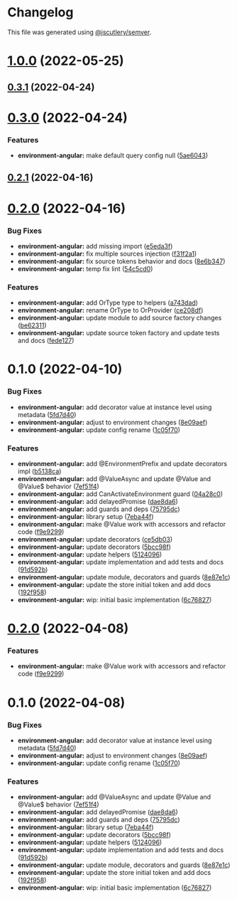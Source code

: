 # Changelog

This file was generated using [@jscutlery/semver](https://github.com/jscutlery/semver).

# [1.0.0](https://github.com/RicardoJBarrios/kuoki/compare/environment-angular-v0.3.1...environment-angular-v1.0.0) (2022-05-25)



## [0.3.1](https://github.com/RicardoJBarrios/kuoki/compare/environment-angular-v0.3.0...environment-angular-v0.3.1) (2022-04-24)



# [0.3.0](https://github.com/RicardoJBarrios/kuoki/compare/environment-angular-v0.2.1...environment-angular-v0.3.0) (2022-04-24)


### Features

* **environment-angular:** make default query config null ([5ae6043](https://github.com/RicardoJBarrios/kuoki/commit/5ae604312d40dc05e108289bff2b570b5ee05fd4))



## [0.2.1](https://github.com/RicardoJBarrios/kuoki/compare/environment-angular-v0.2.0...environment-angular-v0.2.1) (2022-04-16)



# [0.2.0](https://github.com/RicardoJBarrios/kuoki/compare/environment-angular-v0.1.0...environment-angular-v0.2.0) (2022-04-16)


### Bug Fixes

* **environment-angular:** add missing import ([e5eda3f](https://github.com/RicardoJBarrios/kuoki/commit/e5eda3fcf9046dc8812616a0a32c15fdec3ddca6))
* **environment-angular:** fix multiple sources injection ([f31f2a1](https://github.com/RicardoJBarrios/kuoki/commit/f31f2a1b310d0b2b8a07c21ec95d66d1df6d53c0))
* **environment-angular:** fix source tokens behavior and docs ([8e6b347](https://github.com/RicardoJBarrios/kuoki/commit/8e6b347e7a343890572dfc3d6f6ca12cbe88ac43))
* **environment-angular:** temp fix lint ([54c5cd0](https://github.com/RicardoJBarrios/kuoki/commit/54c5cd098377b23fd1c3796950f94a6e83290496))


### Features

* **environment-angular:** add OrType type to helpers ([a743dad](https://github.com/RicardoJBarrios/kuoki/commit/a743dadafe87fbc1f1ee7ac5b05b28d3ec57412b))
* **environment-angular:** rename OrType to OrProvider ([ce208df](https://github.com/RicardoJBarrios/kuoki/commit/ce208df527469ea3b83c9f193b6c629c74e34925))
* **environment-angular:** update module to add source factory changes ([be62311](https://github.com/RicardoJBarrios/kuoki/commit/be62311c5d181f83c065c7d799601db3f33fa93a))
* **environment-angular:** update source token factory and update tests and docs ([fede127](https://github.com/RicardoJBarrios/kuoki/commit/fede127c22794a37a9f139d4ebd51d04a8c80362))



# 0.1.0 (2022-04-10)


### Bug Fixes

* **environment-angular:** add decorator value at instance level using metadata ([5fd7d40](https://github.com/RicardoJBarrios/kuoki/commit/5fd7d40105cdcbd85b1f7c572fe7fd715ccdcac3))
* **environment-angular:** adjust to environment changes ([8e09aef](https://github.com/RicardoJBarrios/kuoki/commit/8e09aef0f64af77f4edc45daa290f9304aaf4fcf))
* **environment-angular:** update config rename ([1c05f70](https://github.com/RicardoJBarrios/kuoki/commit/1c05f70239e173a4ddf063c79e12483996c4acd9))


### Features

* **environment-angular:** add @EnvironmentPrefix and update decorators impl ([b5138ca](https://github.com/RicardoJBarrios/kuoki/commit/b5138cad574f0c5b34bb1c5fec979498e3c91a84))
* **environment-angular:** add @ValueAsync and update @Value and @Value$ behavior ([7ef51f4](https://github.com/RicardoJBarrios/kuoki/commit/7ef51f4a52ec85f4a116c2fc4360719c75c44755))
* **environment-angular:** add CanActivateEnvironment guard ([04a28c0](https://github.com/RicardoJBarrios/kuoki/commit/04a28c0b7258d72bb103fc2d48bd35f1292ed03a))
* **environment-angular:** add delayedPromise ([dae8da6](https://github.com/RicardoJBarrios/kuoki/commit/dae8da6743e8d6b129ce97e170b19e2843d3a1a4))
* **environment-angular:** add guards and deps ([75795dc](https://github.com/RicardoJBarrios/kuoki/commit/75795dc7813df99e6eb509c0ee4630a14630da1c))
* **environment-angular:** library setup ([7eba44f](https://github.com/RicardoJBarrios/kuoki/commit/7eba44fd019cc9440574aab5c427b3bc1618120d))
* **environment-angular:** make @Value work with accessors and refactor code ([f9e9299](https://github.com/RicardoJBarrios/kuoki/commit/f9e9299b0e2a1804bac46c2786004aa79848bbfd))
* **environment-angular:** update decorators ([ce5db03](https://github.com/RicardoJBarrios/kuoki/commit/ce5db03e47fa3d5806876f29e75f9b2b44690510))
* **environment-angular:** update decorators ([5bcc98f](https://github.com/RicardoJBarrios/kuoki/commit/5bcc98fae901297071a3febda551d9fff122e2ae))
* **environment-angular:** update helpers ([5124096](https://github.com/RicardoJBarrios/kuoki/commit/51240963a1d40de8d1bd4e5ac5a4321a5456fb28))
* **environment-angular:** update implementation and add tests and docs ([91d592b](https://github.com/RicardoJBarrios/kuoki/commit/91d592b8762b85ba3389f13af294821d15ec0212))
* **environment-angular:** update module, decorators and guards ([8e87e1c](https://github.com/RicardoJBarrios/kuoki/commit/8e87e1c15f3078717770603f8dee61d7deedc3c8))
* **environment-angular:** update the store initial token and add docs ([192f958](https://github.com/RicardoJBarrios/kuoki/commit/192f95848fac311634e3fc3f112c59f9bd0d261f))
* **environment-angular:** wip: initial basic implementation ([6c76827](https://github.com/RicardoJBarrios/kuoki/commit/6c768279362e80e96a29443fc93f96dee66afb87))



# [0.2.0](https://github.com/RicardoJBarrios/kuoki/compare/environment-angular-0.1.0...environment-angular-0.2.0) (2022-04-08)


### Features

* **environment-angular:** make @Value work with accessors and refactor code ([f9e9299](https://github.com/RicardoJBarrios/kuoki/commit/f9e9299b0e2a1804bac46c2786004aa79848bbfd))



# 0.1.0 (2022-04-08)


### Bug Fixes

* **environment-angular:** add decorator value at instance level using metadata ([5fd7d40](https://github.com/RicardoJBarrios/kuoki/commit/5fd7d40105cdcbd85b1f7c572fe7fd715ccdcac3))
* **environment-angular:** adjust to environment changes ([8e09aef](https://github.com/RicardoJBarrios/kuoki/commit/8e09aef0f64af77f4edc45daa290f9304aaf4fcf))
* **environment-angular:** update config rename ([1c05f70](https://github.com/RicardoJBarrios/kuoki/commit/1c05f70239e173a4ddf063c79e12483996c4acd9))


### Features

* **environment-angular:** add @ValueAsync and update @Value and @Value$ behavior ([7ef51f4](https://github.com/RicardoJBarrios/kuoki/commit/7ef51f4a52ec85f4a116c2fc4360719c75c44755))
* **environment-angular:** add delayedPromise ([dae8da6](https://github.com/RicardoJBarrios/kuoki/commit/dae8da6743e8d6b129ce97e170b19e2843d3a1a4))
* **environment-angular:** add guards and deps ([75795dc](https://github.com/RicardoJBarrios/kuoki/commit/75795dc7813df99e6eb509c0ee4630a14630da1c))
* **environment-angular:** library setup ([7eba44f](https://github.com/RicardoJBarrios/kuoki/commit/7eba44fd019cc9440574aab5c427b3bc1618120d))
* **environment-angular:** update decorators ([5bcc98f](https://github.com/RicardoJBarrios/kuoki/commit/5bcc98fae901297071a3febda551d9fff122e2ae))
* **environment-angular:** update helpers ([5124096](https://github.com/RicardoJBarrios/kuoki/commit/51240963a1d40de8d1bd4e5ac5a4321a5456fb28))
* **environment-angular:** update implementation and add tests and docs ([91d592b](https://github.com/RicardoJBarrios/kuoki/commit/91d592b8762b85ba3389f13af294821d15ec0212))
* **environment-angular:** update module, decorators and guards ([8e87e1c](https://github.com/RicardoJBarrios/kuoki/commit/8e87e1c15f3078717770603f8dee61d7deedc3c8))
* **environment-angular:** update the store initial token and add docs ([192f958](https://github.com/RicardoJBarrios/kuoki/commit/192f95848fac311634e3fc3f112c59f9bd0d261f))
* **environment-angular:** wip: initial basic implementation ([6c76827](https://github.com/RicardoJBarrios/kuoki/commit/6c768279362e80e96a29443fc93f96dee66afb87))
